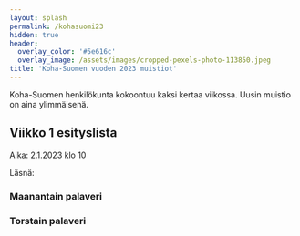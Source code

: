 ```yaml
---
layout: splash
permalink: /kohasuomi23
hidden: true
header:
  overlay_color: '#5e616c'
  overlay_image: /assets/images/cropped-pexels-photo-113850.jpeg
title: 'Koha-Suomen vuoden 2023 muistiot'
---
```


Koha-Suomen henkilökunta kokoontuu kaksi kertaa viikossa. Uusin muistio on aina ylimmäisenä.

## Viikko 1 esityslista

Aika: 2.1.2023 klo 10

Läsnä:

### Maanantain palaveri

### Torstain palaveri
